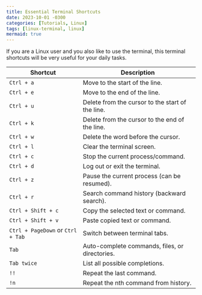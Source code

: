 ```yaml
---
title: Essential Terminal Shortcuts
date: 2023-10-01 -0300
categories: [Tutorials, Linux]
tags: [linux-terminal, linux]
mermaid: true
---
```


If you are a Linux user and you also like to use the terminal, this terminal shortcuts will be very useful for your daily tasks.

| Shortcut | Description |
|----------|-------------|
| `Ctrl + a` | Move to the start of the line. |
| `Ctrl + e` | Move to the end of the line. |
| `Ctrl + u` | Delete from the cursor to the start of the line. |
| `Ctrl + k` | Delete from the cursor to the end of the line. |
| `Ctrl + w` | Delete the word before the cursor. |
| `Ctrl + l` | Clear the terminal screen. |
| `Ctrl + c` | Stop the current process/command. |
| `Ctrl + d` | Log out or exit the terminal. |
| `Ctrl + z` | Pause the current process (can be resumed). |
| `Ctrl + r` | Search command history (backward search). |
| `Ctrl + Shift + c` | Copy the selected text or command. |
| `Ctrl + Shift + v` | Paste copied text or command. |
| `Ctrl + PageDown` or `Ctrl + Tab` | Switch between terminal tabs. |
| `Tab` | Auto-complete commands, files, or directories. |
| `Tab twice` | List all possible completions. |
| `!!` | Repeat the last command. |
| `!n` | Repeat the nth command from history. |
